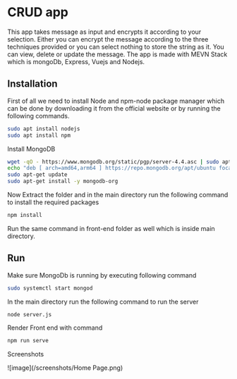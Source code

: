 # CRUD app

This app takes message as input and encrypts it according to your selection. Either you can encrypt the message according to the three techniques provided or you can select nothing to store the string as it. You can view, delete or update the message. The app is made with MEVN Stack which is mongoDb, Express, Vuejs and Nodejs.

## Installation

First of all we need to install Node and npm-node package manager which can be done by downloading it from the official website or by running the following commands.

```bash
sudo apt install nodejs
sudo apt install npm
```

Install MongoDB

```bash
wget -qO - https://www.mongodb.org/static/pgp/server-4.4.asc | sudo apt-key add -
echo "deb [ arch=amd64,arm64 ] https://repo.mongodb.org/apt/ubuntu focal/mongodb-org/4.4 multiverse" | sudo tee /etc/apt/sources.list.d/mongodb-org-4.4.list
sudo apt-get update
sudo apt-get install -y mongodb-org
```

Now Extract the folder and in the main directory run the following command to install the required packages

```bash
npm install
```

Run the same command in front-end folder as well which is inside main directory.

## Run

Make sure MongoDb is running by executing following command

```bash
sudo systemctl start mongod
```

In the main directory run the following command to run the server

```bash
node server.js
```

Render Front end with command

```bash
npm run serve
```

Screenshots

![image](/screenshots/Home Page.png)
